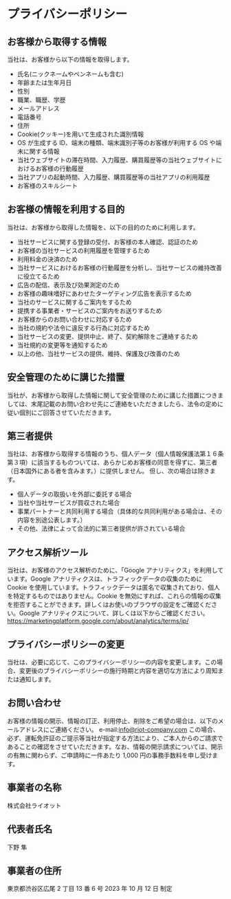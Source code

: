 # プライバシーポリシー

## お客様から取得する情報

当社は、お客様から以下の情報を取得します。

- 氏名(ニックネームやペンネームも含む)
- 年齢または生年月日
- 性別
- 職業、職歴、学歴
- メールアドレス
- 電話番号
- 住所
- Cookie(クッキー)を用いて生成された識別情報
- OS が生成する ID、端末の種類、端末識別子等のお客様が利用する OS や端末に関する情報
- 当社ウェブサイトの滞在時間、入力履歴、購買履歴等の当社ウェブサイトにおけるお客様の行動履歴
- 当社アプリの起動時間、入力履歴、購買履歴等の当社アプリの利用履歴
- お客様のスキルシート

## お客様の情報を利用する目的

当社は、お客様から取得した情報を、以下の目的のために利用します。

- 当社サービスに関する登録の受付、お客様の本人確認、認証のため
- お客様の当社サービスの利用履歴を管理するため
- 利用料金の決済のため
- 当社サービスにおけるお客様の行動履歴を分析し、当社サービスの維持改善に役立てるため
- 広告の配信、表示及び効果測定のため
- お客様の趣味嗜好にあわせたターゲティング広告を表示するため
- 当社のサービスに関するご案内をするため
- 提携する事業者・サービスのご案内をお送りするため
- お客様からのお問い合わせに対応するため
- 当社の規約や法令に違反する行為に対応するため
- 当社サービスの変更、提供中止、終了、契約解除をご連絡するため
- 当社規約の変更等を通知するため
- 以上の他、当社サービスの提供、維持、保護及び改善のため

## 安全管理のために講じた措置

当社が、お客様から取得した情報に関して安全管理のために講じた措置につきましては、末尾記載のお問い合わせ先にご連絡をいただきましたら、法令の定めに従い個別にご回答させていただきます。

## 第三者提供

当社は、お客様から取得する情報のうち、個人データ（個人情報保護法第１６条第３項）に該当するものついては、あらかじめお客様の同意を得ずに、第三者（日本国外にある者を含みます。）に提供しません。 但し、次の場合は除きます。

- 個人データの取扱いを外部に委託する場合
- 当社や当社サービスが買収された場合
- 事業パートナーと共同利用する場合（具体的な共同利用がある場合は、その内容を別途公表します。）
- その他、法律によって合法的に第三者提供が許されている場合

## アクセス解析ツール

当社は、お客様のアクセス解析のために、「Google アナリティクス」を利用しています。Google アナリティクスは、トラフィックデータの収集のために Cookie を使用しています。トラフィックデータは匿名で収集されており、個人を特定するものではありません。Cookie を無効にすれば、これらの情報の収集を拒否することができます。詳しくはお使いのブラウザの設定をご確認ください。Google アナリティクスについて、詳しくは以下からご確認ください。 　https://marketingplatform.google.com/about/analytics/terms/jp/

## プライバシーポリシーの変更

当社は、必要に応じて、このプライバシーポリシーの内容を変更します。この場合、変更後のプライバシーポリシーの施行時期と内容を適切な方法により周知または通知します。

## お問い合わせ

お客様の情報の開示、情報の訂正、利用停止、削除をご希望の場合は、以下のメールアドレスにご連絡ください。
e-mail:info@riot-company.com
この場合、必ず、運転免許証のご提示等当社が指定する方法により、ご本人からのご請求であることの確認をさせていただきます。なお、情報の開示請求については、開示の有無に関わらず、ご申請時に一件あたり 1,000 円の事務手数料を申し受けます。

## 事業者の名称

株式会社ライオット

## 代表者氏名

下野 隼

## 事業者の住所

東京都渋谷区広尾 2 丁目 13 番 6 号
2023 年 10 月 12 日 制定
